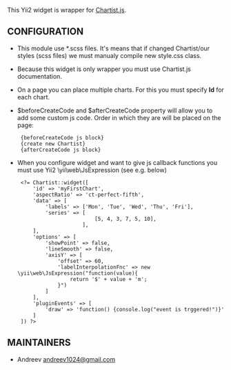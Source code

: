 This Yii2 widget is wrapper for [Chartist.js](https://github.com/gionkunz/chartist-js).

CONFIGURATION
-------------
 * This module use *.scss files. It's means that if changed Chartist/our styles (scss files)
  we must manualy compile new style.css class.
 * Because this widget is only wrapper you must use Chartist.js documentation.
 * On a page you can place multiple charts. For this you must specify **Id** for each 
 chart.
 * $beforeCreateCode and $afterCreateCode property will allow you to add some 
 custom js code. Order in which they are will be placed on the page:
 
        {beforeCreateCode js block}
        {create new Chartist}
        {afterCreateCode js block}
        
 * When you configure widget and want to give js callback functions you must use
 Yii2 \yii\web\JsExpression (see e.g. below)
 
        <?= Chartist::widget([
            'id' => 'myFirstChart',
            'aspectRatio' => 'ct-perfect-fifth',
            'data' => [
                'labels' => ['Mon', 'Tue', 'Wed', 'Thu', 'Fri'],
                'series' => [
                                [5, 4, 3, 7, 5, 10],
                            ],
            ],
            'options' => [
                'showPoint' => false,
                'lineSmooth' => false,
                'axisY' => [
                    'offset' => 60,
                    'labelInterpolationFnc' => new \yii\web\JsExpression("function(value){
                        return '$' + value + 'm';
                    }")
                ]
            ],
            'pluginEvents' => [
                'draw' => 'function() {console.log("event is trggered!")}'
            ]
        ]) ?>


MAINTAINERS
-----------
* Andreev <andreev1024@gmail.com>